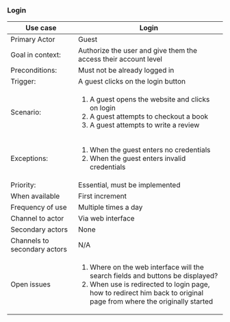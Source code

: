 ### Login

| Use case | Login |
|---|---|
| Primary Actor | Guest |
| Goal in context: | Authorize the user and give them the access their account level |
| Preconditions: | Must not be already logged in |
| Trigger: | A guest clicks on the login button |
| Scenario: | <ol><li>A guest opens the website and clicks on login</li><li>A guest attempts to checkout a book</li><li>A guest attempts to write a review</li></ol>|
| Exceptions: | <ol><li> When the guest enters no credentials </li><li> When the guest enters invalid credentials </li></ol> |
| Priority: | Essential, must be implemented |
| When available | First increment |
| Frequency of use | Multiple times a day |
| Channel to actor | Via web interface |
| Secondary actors | None |
| Channels to secondary actors | N/A |
| Open issues | <ol> <li>Where on the web interface will the search fields and buttons be displayed?</li><li>When use is redirected to login page, how to redirect him back to original page from where the originally started</li></ol> |
